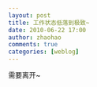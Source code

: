 ```yaml
---
layout: post
title: 工作状态低落到极致~
date: 2010-06-22 17:00
author: zhaohao
comments: true
categories: [weblog]
---
```

需要离开~
